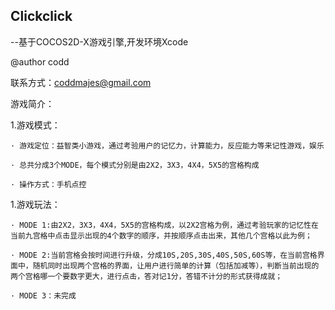 ## Clickclick

--基于COCOS2D-X游戏引擎,开发环境Xcode 

@author codd

联系方式：coddmajes@gmail.com

游戏简介：

  1.游戏模式：
  
    · 游戏定位：益智类小游戏，通过考验用户的记忆力，计算能力，反应能力等来记性游戏，娱乐
    
    · 总共分成3个MODE，每个模式分别是由2X2，3X3，4X4，5X5的宫格构成
    
    · 操作方式：手机点控
  
  1.游戏玩法：
  
    · MODE 1:由2X2，3X3，4X4，5X5的宫格构成，以2X2宫格为例，通过考验玩家的记忆性在当前九宫格中点击显示出现的4个数字的顺序，并按顺序点击出来，其他几个宫格以此为例；
    
    · MODE 2:当前宫格会按时间进行升级，分成10S,20S,30S,40S,50S,60S等，在当前宫格界面中，随机同时出现两个宫格的界面，让用户进行简单的计算（包括加减等），判断当前出现的两个宫格哪一个要数字更大，进行点击，答对记1分，答错不计分的形式获得成就；
    
    · MODE 3：未完成
    
  

